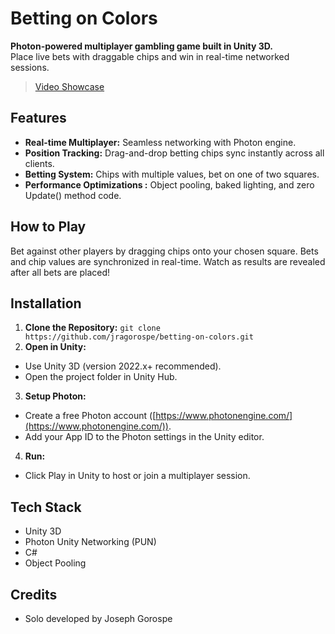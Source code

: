 # Betting on Colors
**Photon-powered multiplayer gambling game built in Unity 3D.**  
Place live bets with draggable chips and win in real-time networked sessions.

> [Video Showcase](https://youtu.be/TnvpYquMqNk)

## Features
- **Real-time Multiplayer:** Seamless networking with Photon engine.
- **Position Tracking:** Drag-and-drop betting chips sync instantly across all clients.
- **Betting System:** Chips with multiple values, bet on one of two squares.
- **Performance Optimizations :** Object pooling, baked lighting, and zero Update() method code.

## How to Play
Bet against other players by dragging chips onto your chosen square. Bets and chip values are synchronized in real-time. Watch as results are revealed after all bets are placed!

## Installation
1. **Clone the Repository:**
`git clone https://github.com/jragorospe/betting-on-colors.git`
2. **Open in Unity:**
- Use Unity 3D (version 2022.x+ recommended).
- Open the project folder in Unity Hub.
3. **Setup Photon:**
- Create a free Photon account ([https://www.photonengine.com/](https://www.photonengine.com/)).
- Add your App ID to the Photon settings in the Unity editor.
4. **Run:**
- Click Play in Unity to host or join a multiplayer session.

## Tech Stack
- Unity 3D
- Photon Unity Networking (PUN)
- C#
- Object Pooling

## Credits
- Solo developed by Joseph Gorospe
